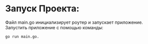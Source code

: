 # Запуск Проекта:

Файл main.go инициализирует роутер и запускает приложение.
Запустить приложение с помощью команды:

```shell
go run main.go.
```
